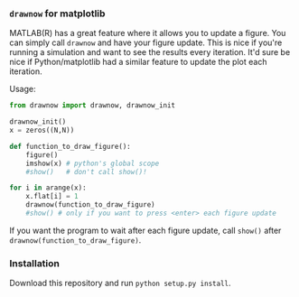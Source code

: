 
### `drawnow` for matplotlib

MATLAB(R) has a great feature where it allows you to update a figure. You can
simply call `drawnow` and have your figure update. This is nice if you're
running a simulation and want to see the results every iteration. It'd sure be
nice if Python/matplotlib had a similar feature to update the plot each
iteration.


Usage:
    
```python
from drawnow import drawnow, drawnow_init

drawnow_init()
x = zeros((N,N))

def function_to_draw_figure():
    figure()
    imshow(x) # python's global scope
    #show()   # don't call show()!

for i in arange(x):
    x.flat[i] = 1
    drawnow(function_to_draw_figure)
    #show() # only if you want to press <enter> each figure update
```

If you want the program to wait after each figure update, call `show()` after
`drawnow(function_to_draw_figure)`.

### Installation
Download this repository and run `python setup.py install`.
